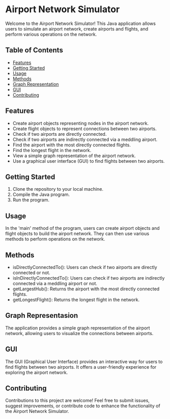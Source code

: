 # Airport Network Simulator

Welcome to the Airport Network Simulator! This Java application allows users to simulate an airport network, create airports and flights, and perform various operations on the network.

## Table of Contents
- [Features](#features)
- [Getting Started](#getting-started)
- [Usage](#usage)
- [Methods](#methods)
- [Graph Representation](#graph-representation)
- [GUI](#gui)
- [Contributing](#contributing)

## Features

- Create airport objects representing nodes in the airport network.
- Create flight objects to represent connections between two airports.
- Check if two airports are directly connected.
- Check if two airports are indirectly connected via a meddling airport.
- Find the airport with the most directly connected flights.
- Find the longest flight in the network.
- View a simple graph representation of the airport network.
- Use a graphical user interface (GUI) to find flights between two airports.

## Getting Started

1. Clone the repository to your local machine.
2. Compile the Java program.
3. Run the program.

## Usage
In the 'main' method of the program, users can create airport objects and flight objects to build the airport network. They can then use various methods to perform operations on the network.

## Methods

- isDirectlyConnectedTo(): Users can check if two airports are directly connected or not.
- isInDirectlyConnectedTo(): Users can check if two airports are indirectly connected via a meddling airport or not.
- getLargestHub(): Returns the airport with the most directly connected flights.
- getLongestFlight(): Returns the longest flight in the network.

## Graph Representasion

The application provides a simple graph representation of the airport network, allowing users to visualize the connections between airports.

## GUI

The GUI (Graphical User Interface) provides an interactive way for users to find flights between two airports. It offers a user-friendly experience for exploring the airport network.

## Contributing

Contributions to this project are welcome! Feel free to submit issues, suggest improvements, or contribute code to enhance the functionality of the Airport Network Simulator.
